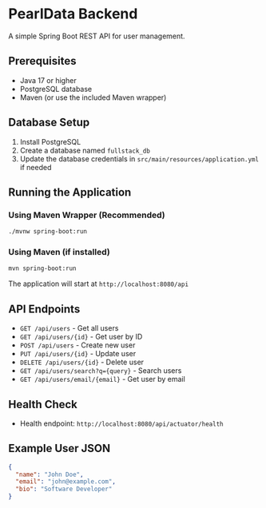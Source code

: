 # PearlData Backend

A simple Spring Boot REST API for user management.

## Prerequisites

- Java 17 or higher
- PostgreSQL database
- Maven (or use the included Maven wrapper)

## Database Setup

1. Install PostgreSQL
2. Create a database named `fullstack_db`
3. Update the database credentials in `src/main/resources/application.yml` if needed

## Running the Application

### Using Maven Wrapper (Recommended)
```bash
./mvnw spring-boot:run
```

### Using Maven (if installed)
```bash
mvn spring-boot:run
```

The application will start at `http://localhost:8080/api`

## API Endpoints

- `GET /api/users` - Get all users
- `GET /api/users/{id}` - Get user by ID
- `POST /api/users` - Create new user
- `PUT /api/users/{id}` - Update user
- `DELETE /api/users/{id}` - Delete user
- `GET /api/users/search?q={query}` - Search users
- `GET /api/users/email/{email}` - Get user by email

## Health Check

- Health endpoint: `http://localhost:8080/api/actuator/health`

## Example User JSON

```json
{
  "name": "John Doe",
  "email": "john@example.com",
  "bio": "Software Developer"
}
```
